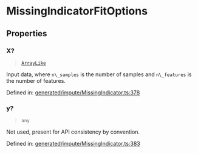 # MissingIndicatorFitOptions

## Properties

### X?

> [`ArrayLike`](../types/ArrayLike.md)

Input data, where `n\_samples` is the number of samples and `n\_features` is the number of features.

Defined in:  [generated/impute/MissingIndicator.ts:378](https://github.com/transitive-bullshit/scikit-learn-ts/blob/b59c1ff/packages/sklearn/src/generated/impute/MissingIndicator.ts#L378)

### y?

> `any`

Not used, present for API consistency by convention.

Defined in:  [generated/impute/MissingIndicator.ts:383](https://github.com/transitive-bullshit/scikit-learn-ts/blob/b59c1ff/packages/sklearn/src/generated/impute/MissingIndicator.ts#L383)
